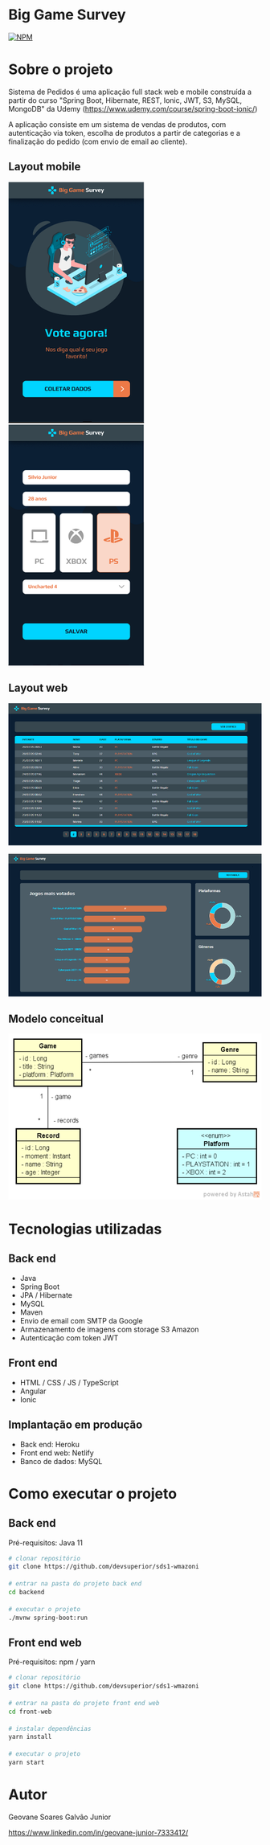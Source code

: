 # Big Game Survey 
[![NPM](https://img.shields.io/npm/l/react)](https://github.com/geovanejr/curso-spring-ionic-front/blob/master/LICENSE) 

# Sobre o projeto

Sistema de Pedidos é uma aplicação full stack web e mobile construída a partir do curso "Spring Boot, Hibernate, REST, Ionic, JWT, S3, MySQL, MongoDB" da Udemy (https://www.udemy.com/course/spring-boot-ionic/)

A aplicação consiste em um sistema de vendas de produtos, com autenticação via token, escolha de produtos a partir de categorias e a finalização do pedido (com envio de email ao cliente).

## Layout mobile
![Mobile 1](https://github.com/acenelio/assets/raw/main/sds1/mobile1.png) ![Mobile 2](https://github.com/acenelio/assets/raw/main/sds1/mobile2.png)

## Layout web
![Web 1](https://github.com/acenelio/assets/raw/main/sds1/web1.png)

![Web 2](https://github.com/acenelio/assets/raw/main/sds1/web2.png)

## Modelo conceitual
![Modelo Conceitual](https://github.com/acenelio/assets/raw/main/sds1/modelo-conceitual.png)

# Tecnologias utilizadas
## Back end
- Java
- Spring Boot
- JPA / Hibernate
- MySQL
- Maven
- Envio de email com SMTP da Google
- Armazenamento de imagens com storage S3 Amazon
- Autenticação com token JWT

## Front end
- HTML / CSS / JS / TypeScript
- Angular
- Ionic
## Implantação em produção
- Back end: Heroku
- Front end web: Netlify
- Banco de dados: MySQL

# Como executar o projeto

## Back end
Pré-requisitos: Java 11

```bash
# clonar repositório
git clone https://github.com/devsuperior/sds1-wmazoni

# entrar na pasta do projeto back end
cd backend

# executar o projeto
./mvnw spring-boot:run
```

## Front end web
Pré-requisitos: npm / yarn

```bash
# clonar repositório
git clone https://github.com/devsuperior/sds1-wmazoni

# entrar na pasta do projeto front end web
cd front-web

# instalar dependências
yarn install

# executar o projeto
yarn start
```

# Autor

Geovane Soares Galvão Junior

https://www.linkedin.com/in/geovane-junior-7333412/
